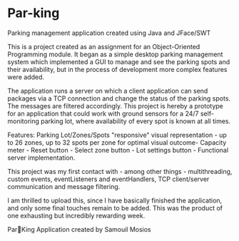 # Par-king
Parking management application created using Java and JFace/SWT

This is a project created as an assignment for an Object-Oriented Programming module. 
It began as a simple desktop parking management system which implemented a GUI to manage and see the parking spots and their availability,
but in the process of development more complex features were added. 

The application runs a server on which a client application can send packages via a TCP connection and change the status of the parking spots. The messages are filtered accordingly. This project is hereby a prototype for an application that could work with ground sensors for a 24/7 self-monitoring parking lot, where availability of every spot is known at all times.

Features:
Parking Lot/Zones/Spots "responsive" visual representation -
up to 26 zones, up to 32 spots per zone for optimal visual outcome-
Capacity meter -
Reset button - 
Select zone button -
Lot settings button -
Functional server implementation.

This project was my first contact with - among other things - multithreading, custom events, eventListeners and eventHandlers, TCP client/server communication and message filtering.   

I am thrilled to upload this, since I have basically finished the application, and only some final touches remain to be added. This was the product of one exhausting but incredibly rewarding week.

Par👑King Application created by Samouil Mosios
